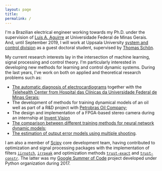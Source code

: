```yaml
---
layout: page
title: 
permalink: /
---
```



I'm a Brazilian electrical engineer working towards my Ph.D. under the supervision of [Luis A. Aguirre](https://scholar.google.com.br/citations?user=_zkC6_kAAAAJ&hl=en) at Universidade Federal de Minas Gerais. And, until September 2019, I will work at Uppsala University [system and control division](http://www.it.uu.se/research/systems_and_control) as a guest doctoral student, supervised by [Thomas Schön](http://user.it.uu.se/~thosc112/index.html).

My current research interests lay in the intersection of machine learning, signal processing and control theory. I'm particularly interested in developing new methods for learning and control dynamic systems. During the last years, I've work on both on applied and theoretical research problems such as: 
- [The automatic diagnosis of electrocardiograms](https://arxiv.org/abs/1811.12194) together with the [Telehealth Center from Hospital das Clínicas da Universidade Federal de Minas Gerais](https://telessaude.hc.ufmg.br/);
- The development of methods for training dynamical models of an oil well as part of a R&D project with [Petrobras Oil Company](http://www.petrobras.com.br/en/);
- The design and implementation of a FPGA-based stereo camera during an internship at [Invent Vision](http://www.ivision.ind.br)
- [The comparison between different training methods for neural network dynamic models](https://doi.org/10.1016/j.neucom.2018.07.071);
- [The estimation of output error models using multiple shooting](http://www.sciencedirect.com/science/article/pii/S2405896317332469). 

I am also a member of [Scipy](https://www.scipy.org/scipylib/index.html) core development 
team, having contributed to optimization and signal processing packages with the implementation of filters [``iirnotch``](http://scipy.github.io/devdocs/generated/scipy.signal.iirnotch.html#scipy.signal.iirnotch), [``irrpeak``](http://scipy.github.io/devdocs/generated/scipy.signal.iirpeak.html#scipy.signal.iirpeak) and optimization methods [``trust-exact``](http://scipy.github.io/devdocs/optimize.minimize-trustexact.html) and [``trust-constr``](http://scipy.github.io/devdocs/optimize.minimize-trustconstr.html).  The latter was my [Google Summer of Code](https://summerofcode.withgoogle.com) project developed under Python organization during 2017.




